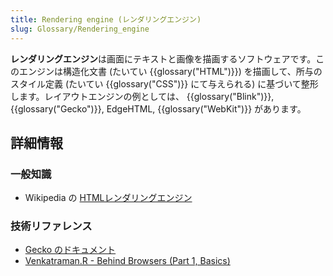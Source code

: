 ```yaml
---
title: Rendering engine (レンダリングエンジン)
slug: Glossary/Rendering_engine
---
```


**レンダリングエンジン**は画面にテキストと画像を描画するソフトウェアです。このエンジンは構造化文書 (たいてい {{glossary("HTML")}}) を描画して、所与のスタイル定義 (たいてい {{glossary("CSS")}} にて与えられる) に基づいて整形します。レイアウトエンジンの例としては、 {{glossary("Blink")}}, {{glossary("Gecko")}}, EdgeHTML, {{glossary("WebKit")}} があります。

## 詳細情報

### 一般知識

- Wikipedia の [HTMLレンダリングエンジン](https://ja.wikipedia.org/wiki/HTMLレンダリングエンジン)

### 技術リファレンス

- [Gecko のドキュメント](/ja/docs/Mozilla/Gecko)
- [Venkatraman.R - Behind Browsers (Part 1, Basics)](https://medium.com/@ramsunvtech/behind-browser-basics-part-1-b733e9f3c0e6)
